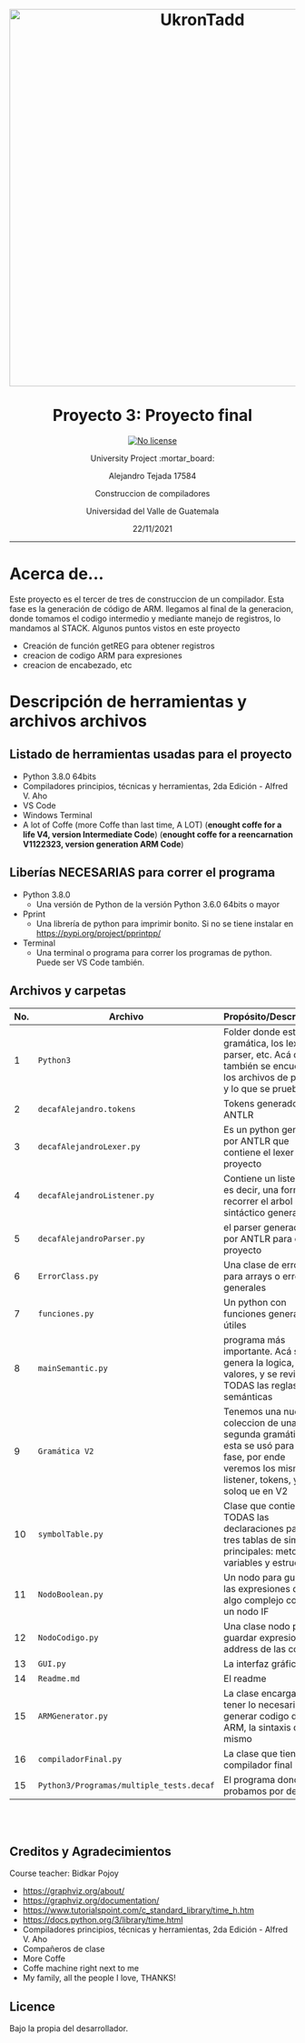 <h1 align="center">
<br>
  <img src="https://images-na.ssl-images-amazon.com/images/I/51FWXX9KWVL._AC_UL600_SR600,600_.jpg" alt="UkronTadd" width="664">
<br>
<br>
Proyecto 3: Proyecto final
</h1>

<p align="center">

  <a href="https://opensource.org/licenses/MIT">
    <img src="https://img.shields.io/static/v1?label=License&message=NoLicense&color=<COLOR>" alt="No license">
  </a>
</p>

<p align="center">University Project :mortar_board:</p>
<p align="center">Alejandro Tejada 17584</p>
<p align="center">Construccion de compiladores</p>
<p align="center">Universidad del Valle de Guatemala</p>
<p align="center">22/11/2021</p>
<hr />

# Acerca de...

Este proyecto es el tercer de tres de construccion de un compilador. Esta fase es la generación de código de ARM. llegamos al final de la generacion, donde tomamos el codigo intermedio y mediante manejo de registros, lo mandamos al STACK.
Algunos puntos vistos en este proyecto
- Creación de función getREG para obtener registros
- creacion de codigo ARM para expresiones
- creacion de encabezado, etc

# Descripción de herramientas  y archivos archivos

## Listado de herramientas usadas para el proyecto

- Python 3.8.0 64bits
- Compiladores principios, técnicas y herramientas, 2da Edición - Alfred V. Aho
- VS Code
- Windows Terminal
- A lot of Coffe (more Coffe than last time, A LOT) (**enought coffe for a life V4, version Intermediate Code**) (**enought coffe for a reencarnation V1122323, version generation ARM Code**)



## Liberías NECESARIAS para correr el programa

- Python 3.8.0
  - Una versión de Python de la versión Python 3.6.0 64bits o mayor
- Pprint
  - Una librería de python para imprimir bonito. Si no se tiene instalar en https://pypi.org/project/pprintpp/
- Terminal
  - Una terminal o programa para correr los programas de python. Puede ser VS Code también.


## Archivos y carpetas
| No. | Archivo                          | Propósito/Descripción                                                                                                              |
| --- | -------------------------------- | ---------------------------------------------------------------------------------------------------------------------------------- |
| 1   | `Python3`                        | Folder donde esta la gramática, los lexer, parser, etc. Acá dentro también se encuentran los archivos de prueba y lo que se prueba |
| 2   | `decafAlejandro.tokens`          | Tokens generados por ANTLR                                                                                                         |
| 3   | `decafAlejandroLexer.py`         | Es un python generado por ANTLR que contiene el lexer del proyecto                                                                 |
| 4   | `decafAlejandroListener.py`      | Contiene un listener, es decir, una forma de recorrer el arbol sintáctico generado                                                 |
| 5   | `decafAlejandroParser.py`        | el parser generador por ANTLR para el proyecto                                                                                     |
| 6   | `ErrorClass.py`                  | Una clase de errores para arrays o errores generales                                                                               |
| 7   | `funciones.py`                   | Un python con funciones generales y útiles                                                                                         |
| 8   |  `mainSemantic.py`                | programa más importante. Acá se genera la logica, los valores, y se revisan TODAS las reglas semánticas                            |
| 9   | `Gramática V2`         | Tenemos una nueva coleccion de una segunda gramática, esta se usó para eta fase, por ende veremos los mismos listener, tokens, y lexer soloq ue en V2                                                                                                        |
| 10  | `symbolTable.py`                 | Clase que contiene TODAS las declaraciones para las tres tablas de simbolos principales: metodos, variables y estructuras          |
| 11  | `NodoBoolean.py`                 | Un nodo para guardar las expresiones de algo complejo como un nodo IF       |
| 12  | `NodoCodigo.py`                 | Una clase nodo para guardar expresiones y address de las cosas       |
| 13 | `GUI.py`                 | La interfaz gráfica      |
| 14  | `Readme.md`                      | El readme                                                                                                                         |
| 15  | `ARMGenerator.py`                      | La clase encargada de tener lo necesario para generar codigo de ARM, la sintaxis del mismo                                                                                                                     |
| 16  | `compiladorFinal.py`                      | La clase que tiene el compilador final                                                                                                                     |
| 15  | `Python3/Programas/multiple_tests.decaf` | El programa donde probamos por defecto                                                                                             |


<br>
<br>




## Creditos y Agradecimientos

Course teacher: Bidkar Pojoy

- https://graphviz.org/about/
- https://graphviz.org/documentation/
- https://www.tutorialspoint.com/c_standard_library/time_h.htm
- https://docs.python.org/3/library/time.html
- Compiladores principios, técnicas y herramientas, 2da Edición - Alfred V. Aho
- Compañeros de clase
- More Coffe
- Coffe machine right next to me
- My family, all the people I love, THANKS!


## Licence

Bajo la propia del desarrollador.